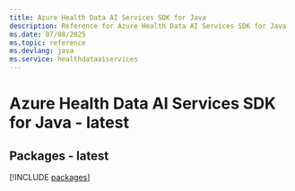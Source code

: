```yaml
---
title: Azure Health Data AI Services SDK for Java
description: Reference for Azure Health Data AI Services SDK for Java
ms.date: 07/08/2025
ms.topic: reference
ms.devlang: java
ms.service: healthdataaiservices
---
```

# Azure Health Data AI Services SDK for Java - latest
## Packages - latest
[!INCLUDE [packages](health-data-ai-services-index.md)]